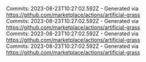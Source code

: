 Commits: 2023-08-23T10:27:02.592Z - Generated via https://github.com/marketplace/actions/artificial-grass
<br>
Commits: 2023-08-23T10:27:02.592Z - Generated via https://github.com/marketplace/actions/artificial-grass
<br>
Commits: 2023-08-23T10:27:02.592Z - Generated via https://github.com/marketplace/actions/artificial-grass
<br>
Commits: 2023-08-23T10:27:02.592Z - Generated via https://github.com/marketplace/actions/artificial-grass
<br>
